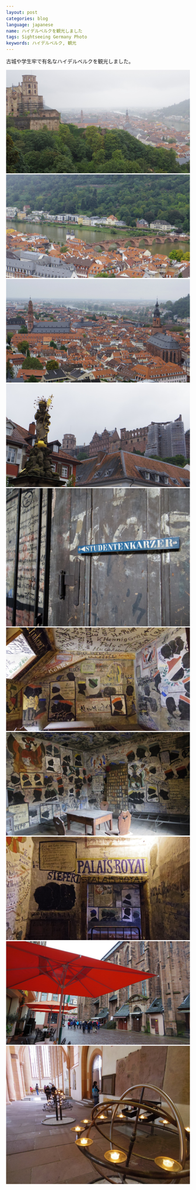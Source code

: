 ```yaml
---
layout: post
categories: blog
language: japanese
name: ハイデルベルクを観光しました
tags: Sightseeing Germany Photo
keywords: ハイデルベルク, 観光
---
```


古城や学生牢で有名なハイデルベルクを観光しました。

<img src="/assets/content-image/IMGP1273.JPG" class="image-on-frame image-fade">

<img src="/assets/content-image/IMGP1194.JPG" class="image-on-frame image-fade">

<img src="/assets/content-image/IMGP1195.JPG" class="image-on-frame image-fade">

<img src="/assets/content-image/IMGP1136.JPG" class="image-on-frame image-fade">

<img src="/assets/content-image/IMGP1449.JPG" class="image-on-frame image-fade">

<img src="/assets/content-image/IMGP1459.JPG" class="image-on-frame image-fade">

<img src="/assets/content-image/IMGP1513.JPG" class="image-on-frame image-fade">

<img src="/assets/content-image/IMGP1480.JPG" class="image-on-frame image-fade">

<img src="/assets/content-image/IMGP1124.JPG" class="image-on-frame image-fade">

<img src="/assets/content-image/IMGP1355.JPG" class="image-on-frame image-fade">
